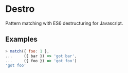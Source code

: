 Destro
======

Pattern matching with ES6 destructuring for Javascript.

Examples
--------

```javascript
> match({ foo: 1 },
...     ({ bar }) => 'got bar',
...     ({ foo }) => 'got foo')
'got foo'
```
